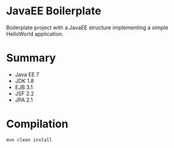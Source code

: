 JavaEE Boilerplate==================Boilerplate project with a JavaEE structure implementing a simple HelloWorld application.# Summary* Java EE 7* JDK 1.8* EJB 3.1* JSF 2.2* JPA 2.1# Compilation`mvn clean install`